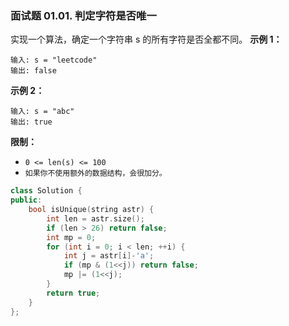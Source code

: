 ### 面试题 01.01. 判定字符是否唯一
实现一个算法，确定一个字符串 s 的所有字符是否全都不同。
**示例 1：**
```
输入: s = "leetcode" 
输出: false
```
**示例 2：**
```
输入: s = "abc" 
输出: true
```
**限制：**
* `0 <= len(s) <= 100`
* `如果你不使用额外的数据结构，会很加分。`

```cpp
class Solution {
public:
    bool isUnique(string astr) {
        int len = astr.size();
        if (len > 26) return false;
        int mp = 0;
        for (int i = 0; i < len; ++i) {
            int j = astr[i]-'a';
            if (mp & (1<<j)) return false;
            mp |= (1<<j);
        }
        return true;
    }
};
```


